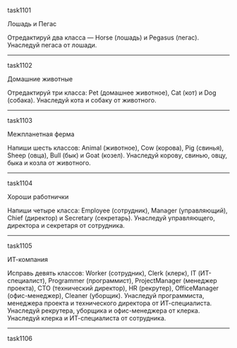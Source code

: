 task1101

Лошадь и Пегас

Отредактируй два класса — Horse (лошадь) и Pegasus (пегас).
Унаследуй пегаса от лошади.

***

task1102

Домашние животные

Отредактируй три класса: Pet (домашнее животное), Cat (кот) и Dog (собака).
Унаследуй кота и собаку от животного.

***

task1103

Межпланетная ферма

Напиши шесть классов: Animal (животное), Cow (корова), Pig (свинья), Sheep (овца), Bull (бык) и Goat (козел).
Унаследуй корову, свинью, овцу, быка и козла от животного.

***

task1104

Хороши работнички

Напиши четыре класса: Employee (сотрудник), Manager (управляющий), Chief (директор) и Secretary (секретарь).
Унаследуй управляющего, директора и секретаря от сотрудника.

***

task1105

ИТ-компания

Исправь девять классов: Worker (сотрудник), Clerk (клерк), IT (ИТ-специалист), Programmer (программист), ProjectManager 
(менеджер проекта), CTO (технический директор), HR (рекрутер), OfficeManager (офис-менеджер), Cleaner (уборщик).
Унаследуй программиста, менеджера проекта и технического директора от ИТ-специалиста.
Унаследуй рекрутера, уборщика и офис-менеджера от клерка.
Унаследуй клерка и ИТ-специалиста от сотрудника.

***

task1106

